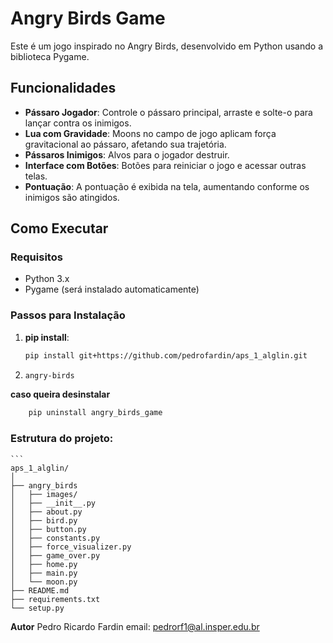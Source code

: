 # Angry Birds Game

Este é um jogo inspirado no Angry Birds, desenvolvido em Python usando a biblioteca Pygame.

## Funcionalidades

- **Pássaro Jogador**: Controle o pássaro principal, arraste e solte-o para lançar contra os inimigos.
- **Lua com Gravidade**: Moons no campo de jogo aplicam força gravitacional ao pássaro, afetando sua trajetória.
- **Pássaros Inimigos**: Alvos para o jogador destruir.
- **Interface com Botões**: Botões para reiniciar o jogo e acessar outras telas.
- **Pontuação**: A pontuação é exibida na tela, aumentando conforme os inimigos são atingidos.

## Como Executar

### Requisitos

- Python 3.x
- Pygame (será instalado automaticamente)

### Passos para Instalação

1. **pip install**:
   ```sh
   pip install git+https://github.com/pedrofardin/aps_1_alglin.git
2. 
    ```sh
    angry-birds

**caso queira desinstalar**
```sh
    pip uninstall angry_birds_game
```

### Estrutura do projeto:

    ```
    aps_1_alglin/
    │
    ├── angry_birds
    │   ├── images/
    │   ├── __init__.py
    │   ├── about.py
    │   ├── bird.py
    │   ├── button.py
    │   ├── constants.py
    │   ├── force_visualizer.py
    │   ├── game_over.py
    │   ├── home.py
    │   ├── main.py
    │   └── moon.py
    ├── README.md
    ├── requirements.txt
    └── setup.py

**Autor**
Pedro Ricardo Fardin
email: pedrorf1@al.insper.edu.br
